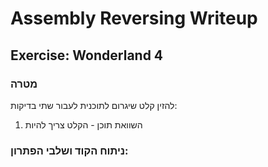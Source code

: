 # Assembly Reversing Writeup

## Exercise: Wonderland 4

### **מטרה**

להזין קלט שיגרום לתוכנית לעבור שתי בדיקות:

1. השוואת תוכן - הקלט צריך להיות

### ניתוח הקוד ושלבי הפתרון:
